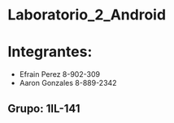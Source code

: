 # Laboratorio_2_Android

# Integrantes:

* Efrain Perez 8-902-309
* Aaron Gonzales 8-889-2342

## Grupo: 1IL-141
